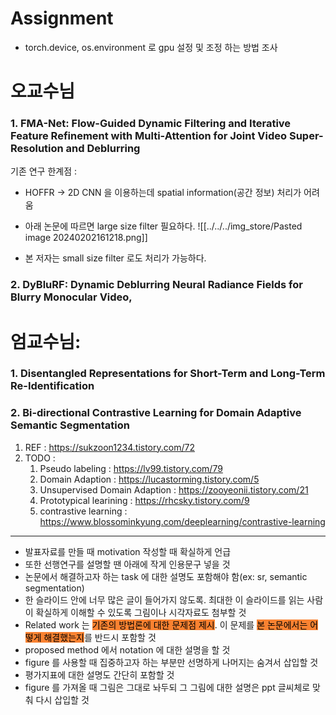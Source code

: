 # Assignment 

* torch.device, os.environment 로 gpu 설정 및 조정 하는 방법 조사

# 오교수님
### 1. FMA-Net: Flow-Guided Dynamic Filtering and Iterative Feature Refinement with Multi-Attention for Joint Video Super-Resolution and Deblurring

기존 연구 한계점 : 
* HOFFR -> 2D CNN 을 이용하는데 spatial information(공간 정보) 처리가 어려움
* 아래 논문에 따르면 large size filter 필요하다.
![[../../../img_store/Pasted image 20240202161218.png]]

* 본 저자는 small size filter 로도 처리가 가능하다.
### 2. DyBluRF: Dynamic Deblurring Neural Radiance Fields for Blurry Monocular Video,



# 엄교수님: 
### 1. Disentangled Representations for Short-Term and Long-Term Re-Identification

### 2. Bi-directional Contrastive Learning for Domain Adaptive Semantic Segmentation


1. REF : https://sukzoon1234.tistory.com/72
2. TODO : 
	1. Pseudo labeling : https://lv99.tistory.com/79
	2. Domain Adaption : https://lucastorming.tistory.com/5
	3. Unsupervised Domain Adaption : https://zooyeonii.tistory.com/21
	4. Prototypical learining : https://rhcsky.tistory.com/9
	5. contrastive learning : https://www.blossominkyung.com/deeplearning/contrastive-learning



---

* 발표자료를 만들 때 motivation 작성할 때 확실하게 언급
* 또한 선행연구를 설명할 땐 아래에 작게 인용문구 넣을 것
* 논문에서 해결하고자 하는 task 에 대한 설명도 포함해야 함(ex: sr, semantic segmentation)
* 한 슬라이드 안에 너무 많은 글이 들어가지 않도록. 최대한 이 슬라이드를 읽는 사람이 확실하게 이해할 수 있도록 그림이나 시각자료도 첨부할 것
* Related work 는 <mark style='background:#fa8231'>기존의 방법론에 대한 문제점 제시</mark>. 이 문제를 <mark style='background:#fa8231'>본 논문에서는 어떻게 해결했는지</mark>를 반드시 포함할 것
* proposed method 에서 notation 에 대한 설명을 할 것
* figure 를 사용할 때 집중하고자 하는 부분만 선명하게 나머지는 숨겨서 삽입할 것
* 평가지표에 대한 설명도 간단히 포함할 것
* figure 를 가져올 때 그림은 그대로 놔두되 그 그림에 대한 설명은 ppt 글씨체로 맞춰 다시 삽입할 것


